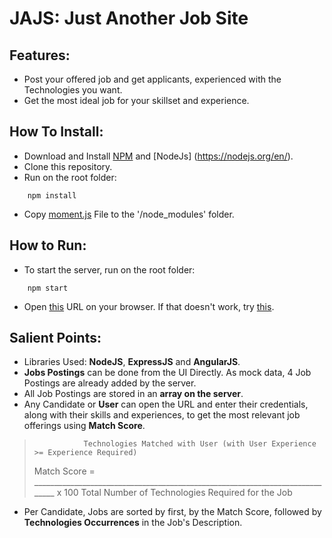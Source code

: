 # JAJS: Just Another Job Site

## Features: 
  * Post your offered job and get applicants, experienced with the Technologies you want.
  * Get the most ideal job for your skillset and experience.
    
## How To Install:
  * Download and Install [NPM](https://www.npmjs.com/) and [NodeJs] (https://nodejs.org/en/).
  * Clone this repository.
  * Run on the root folder:
```
    npm install
```
  * Copy [moment.js](https://momentjs.com/downloads/moment.js) File to the '/node_modules' folder.
    
## How to Run:
  * To start the server, run on the root folder:
``` 
    npm start
```
  * Open [this](http://localhost:8000) URL on your browser. If that doesn't work, try [this](http://localhost:9000).

## Salient Points:
  * Libraries Used: **NodeJS**, **ExpressJS** and **AngularJS**.
  * **Jobs Postings** can be done from the UI Directly. As mock data, 4 Job Postings are already added by the server.
  * All Job Postings are stored in an **array on the server**.
  * Any Candidate or **User** can open the URL and enter their credentials, along with their skills and experiences, to get the most relevant job offerings using **Match Score**.
>                Technologies Matched with User (with User Experience >= Experience Required)
> Match Score = _____________________________________________________________________________ x 100
>                         Total Number of Technologies Required for the Job
  * Per Candidate, Jobs are sorted by first, by the Match Score, followed by **Technologies Occurrences** in the Job's Description.
    
    
